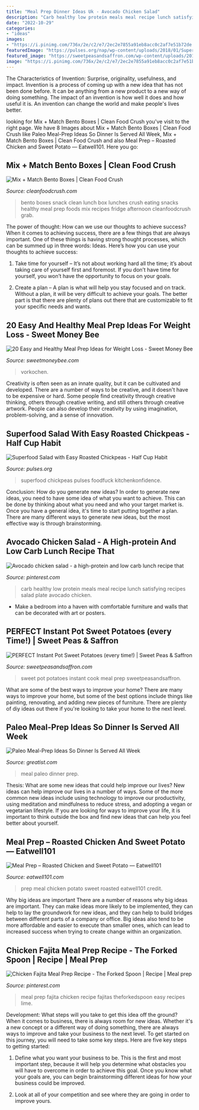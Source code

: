 ```yaml
---
title: "Meal Prep Dinner Ideas Uk - Avocado Chicken Salad"
description: "Carb healthy low protein meals meal recipe lunch satisfying recipes salad plate avocado chicken"
date: "2022-10-29"
categories:
- "ideas"
images:
- "https://i.pinimg.com/736x/2e/c2/e7/2ec2e7855a91eb8acc0c2af7e51b72de.jpg"
featuredImage: "https://pulses.org/nap/wp-content/uploads/2018/01/Superfood-Salad-3-600x900.jpg"
featured_image: "https://sweetpeasandsaffron.com/wp-content/uploads/2018/02/Instant-Pot-Sweet-Potatoes-for-Meal-Prep-2-600x900.jpg"
image: "https://i.pinimg.com/736x/2e/c2/e7/2ec2e7855a91eb8acc0c2af7e51b72de.jpg"
---
```



The Characteristics of Invention: Surprise, originality, usefulness, and impact.
Invention is a process of coming up with a new idea that has not been done before. It can be anything from a new product to a new way of doing something. The impact of an invention is how well it does and how useful it is. An invention can change the world and make people's lives better.

	

		
looking for Mix + Match Bento Boxes | Clean Food Crush you've visit to the right page. We have 8 Images about Mix + Match Bento Boxes | Clean Food Crush like Paleo Meal-Prep Ideas So Dinner Is Served All Week, Mix + Match Bento Boxes | Clean Food Crush and also Meal Prep – Roasted Chicken and Sweet Potato — Eatwell101. Here you go:
		
    
## Mix + Match Bento Boxes | Clean Food Crush

<img loading=lazy src="http://cleanfoodcrush.com/wp-content/uploads/2016/10/Clean-Food-Crush-Bento-Boxes-600x600.jpg" onerror="this.onerror=null;this.src='https://tse1.mm.bing.net/th?id=OIP.feFQ0JKper2i_CDohKuxpQHaHa&amp;pid=15.1';" alt="Mix + Match Bento Boxes | Clean Food Crush">

_Source: cleanfoodcrush.com_

>bento boxes snack clean lunch box lunches crush eating snacks healthy meal prep foods mix recipes fridge afternoon cleanfoodcrush grab. 

	

The power of thought: How can we use our thoughts to achieve success?
When it comes to achieving success, there are a few things that are always important. One of these things is having strong thought processes, which can be summed up in three words: Ideas. Here’s how you can use your thoughts to achieve success: 
1. Take time for yourself – It’s not about working hard all the time; it’s about taking care of yourself first and foremost. If you don’t have time for yourself, you won’t have the opportunity to focus on your goals.

2. Create a plan – A plan is what will help you stay focused and on track. Without a plan, it will be very difficult to achieve your goals. The better part is that there are plenty of plans out there that are customizable to fit your specific needs and wants.


    
## 20 Easy And Healthy Meal Prep Ideas For Weight Loss - Sweet Money Bee

<img loading=lazy src="https://sweetmoneybee.com/wp-content/uploads/2021/01/healthy-meal-prep-for-weight-loss-1024x536.jpg" onerror="this.onerror=null;this.src='https://tse2.mm.bing.net/th?id=OIP.CRBtNpQz4KSjXKUAO-af9AHaD4&amp;pid=15.1';" alt="20 Easy and Healthy Meal Prep Ideas for Weight Loss - Sweet Money Bee">

_Source: sweetmoneybee.com_

>vorkochen. 

	

Creativity is often seen as an innate quality, but it can be cultivated and developed. There are a number of ways to be creative, and it doesn't have to be expensive or hard. Some people find creativity through creative thinking, others through creative writing, and still others through creative artwork. People can also develop their creativity by using imagination, problem-solving, and a sense of innovation.

    
## Superfood Salad With Easy Roasted Chickpeas - Half Cup Habit

<img loading=lazy src="https://pulses.org/nap/wp-content/uploads/2018/01/Superfood-Salad-3-600x900.jpg" onerror="this.onerror=null;this.src='https://tse1.mm.bing.net/th?id=OIP.k99gLq0buNjTTiHuBDpvQgHaLH&amp;pid=15.1';" alt="Superfood Salad with Easy Roasted Chickpeas - Half Cup Habit">

_Source: pulses.org_

>superfood chickpeas pulses foodfuck kitchenkonfidence. 

	

Conclusion: How do you generate new ideas?
In order to generate new ideas, you need to have some idea of what you want to achieve. This can be done by thinking about what you need and who your target market is. Once you have a general idea, it's time to start putting together a plan. There are many different ways to generate new ideas, but the most effective way is through brainstorming.

    
## Avocado Chicken Salad - A High-protein And Low Carb Lunch Recipe That

<img loading=lazy src="https://i.pinimg.com/736x/0c/ae/7f/0cae7f46c8def0e6cfa64568bc209e40.jpg" onerror="this.onerror=null;this.src='https://tse3.mm.bing.net/th?id=OIP.5tBOKEkjQvyAkiMeLmmZQAHaHa&amp;pid=15.1';" alt="Avocado chicken salad - a high-protein and low carb lunch recipe that">

_Source: pinterest.com_

>carb healthy low protein meals meal recipe lunch satisfying recipes salad plate avocado chicken. 

	

- Make a bedroom into a haven with comfortable furniture and walls that can be decorated with art or posters.

    
## PERFECT Instant Pot Sweet Potatoes (every Time!) | Sweet Peas &amp; Saffron

<img loading=lazy src="https://sweetpeasandsaffron.com/wp-content/uploads/2018/02/Instant-Pot-Sweet-Potatoes-for-Meal-Prep-2-600x900.jpg" onerror="this.onerror=null;this.src='https://tse1.mm.bing.net/th?id=OIP.geACeO6pCwgDuK6T1dZafgHaLH&amp;pid=15.1';" alt="PERFECT Instant Pot Sweet Potatoes (every time!) | Sweet Peas &amp; Saffron">

_Source: sweetpeasandsaffron.com_

>sweet pot potatoes instant cook meal prep sweetpeasandsaffron. 

	

What are some of the best ways to improve your home?
There are many ways to improve your home, but some of the best options include things like painting, renovating, and adding new pieces of furniture. There are plenty of diy ideas out there if you're looking to take your home to the next level.

    
## Paleo Meal-Prep Ideas So Dinner Is Served All Week

<img loading=lazy src="https://post.greatist.com/wp-content/uploads/sites/2/2019/04/Paleo20Meal20Prep-800x1200.jpg" onerror="this.onerror=null;this.src='https://tse1.mm.bing.net/th?id=OIP.YFzJZOZFgUS2vA45wKMz7wHaLH&amp;pid=15.1';" alt="Paleo Meal-Prep Ideas So Dinner Is Served All Week">

_Source: greatist.com_

>meal paleo dinner prep. 

	

Thesis: What are some new ideas that could help improve our lives?
New ideas can help improve our lives in a number of ways. Some of the more common new ideas include using technology to improve our productivity, using meditation and mindfulness to reduce stress, and adopting a vegan or vegetarian lifestyle. If you are looking for ways to improve your life, it is important to think outside the box and find new ideas that can help you feel better about yourself.

    
## Meal Prep – Roasted Chicken And Sweet Potato — Eatwell101

<img loading=lazy src="https://www.eatwell101.com/wp-content/uploads/2018/01/chicken-meal-prep-recipe.jpg" onerror="this.onerror=null;this.src='https://tse3.mm.bing.net/th?id=OIP.WE6_ow8GgluDBMWOegXqzQHaLH&amp;pid=15.1';" alt="Meal Prep – Roasted Chicken and Sweet Potato — Eatwell101">

_Source: eatwell101.com_

>prep meal chicken potato sweet roasted eatwell101 credit. 

	

Why big ideas are important
There are a number of reasons why big ideas are important. They can make ideas more likely to be implemented, they can help to lay the groundwork for new ideas, and they can help to build bridges between different parts of a company or office. Big ideas also tend to be more affordable and easier to execute than smaller ones, which can lead to increased success when trying to create change within an organization.

    
## Chicken Fajita Meal Prep Recipe - The Forked Spoon | Recipe | Meal Prep

<img loading=lazy src="https://i.pinimg.com/736x/2e/c2/e7/2ec2e7855a91eb8acc0c2af7e51b72de.jpg" onerror="this.onerror=null;this.src='https://tse1.mm.bing.net/th?id=OIP.023zeotbopNqBaRBihdE7wHaLH&amp;pid=15.1';" alt="Chicken Fajita Meal Prep Recipe - The Forked Spoon | Recipe | Meal prep">

_Source: pinterest.com_

>meal prep fajita chicken recipe fajitas theforkedspoon easy recipes lime. 

	

Development: What steps will you take to get this idea off the ground?
When it comes to business, there is always room for new ideas. Whether it's a new concept or a different way of doing something, there are always ways to improve and take your business to the next level. To get started on this journey, you will need to take some key steps. Here are five key steps to getting started:
1. Define what you want your business to be. This is the first and most important step, because it will help you determine what obstacles you will have to overcome in order to achieve this goal. Once you know what your goals are, you can begin brainstorming different ideas for how your business could be improved.

2. Look at all of your competition and see where they are going in order to improve yours.

